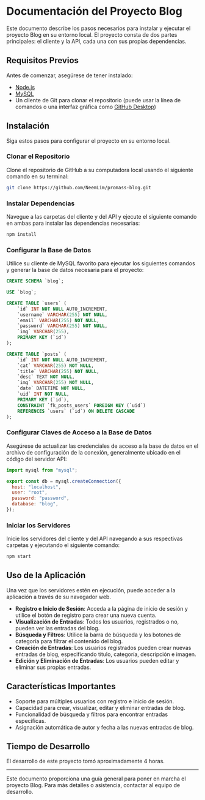 # Documentación del Proyecto Blog

Este documento describe los pasos necesarios para instalar y ejecutar el proyecto Blog en su entorno local. El proyecto consta de dos partes principales: el cliente y la API, cada una con sus propias dependencias.

## Requisitos Previos

Antes de comenzar, asegúrese de tener instalado:

- [Node.js](https://nodejs.org/)
- [MySQL](https://www.mysql.com/)
- Un cliente de Git para clonar el repositorio (puede usar la línea de comandos o una interfaz gráfica como [GitHub Desktop](https://desktop.github.com/))

## Instalación

Siga estos pasos para configurar el proyecto en su entorno local.

### Clonar el Repositorio

Clone el repositorio de GitHub a su computadora local usando el siguiente comando en su terminal:

```bash
git clone https://github.com/NeemLim/promass-blog.git
```

### Instalar Dependencias

Navegue a las carpetas del cliente y del API y ejecute el siguiente comando en ambas para instalar las dependencias necesarias:

```bash
npm install
```

### Configurar la Base de Datos

Utilice su cliente de MySQL favorito para ejecutar los siguientes comandos y generar la base de datos necesaria para el proyecto:

```sql
CREATE SCHEMA `blog`;

USE `blog`;

CREATE TABLE `users` (
    `id` INT NOT NULL AUTO_INCREMENT,
    `username` VARCHAR(255) NOT NULL,
    `email` VARCHAR(255) NOT NULL,
    `password` VARCHAR(255) NOT NULL,
    `img` VARCHAR(255),
    PRIMARY KEY (`id`)
);

CREATE TABLE `posts` (
    `id` INT NOT NULL AUTO_INCREMENT,
    `cat` VARCHAR(255) NOT NULL,
    `title` VARCHAR(255) NOT NULL,
    `desc` TEXT NOT NULL,
    `img` VARCHAR(255) NOT NULL,
    `date` DATETIME NOT NULL,
    `uid` INT NOT NULL,
    PRIMARY KEY (`id`),
    CONSTRAINT `fk_posts_users` FOREIGN KEY (`uid`)
    REFERENCES `users` (`id`) ON DELETE CASCADE
);
```

### Configurar Claves de Acceso a la Base de Datos

Asegúrese de actualizar las credenciales de acceso a la base de datos en el archivo de configuración de la conexión, generalmente ubicado en el código del servidor API:

```javascript
import mysql from "mysql";

export const db = mysql.createConnection({
  host: "localhost",
  user: "root",
  password: "password",
  database: "blog",
});
```

### Iniciar los Servidores

Inicie los servidores del cliente y del API navegando a sus respectivas carpetas y ejecutando el siguiente comando:

```bash
npm start
```

## Uso de la Aplicación

Una vez que los servidores estén en ejecución, puede acceder a la aplicación a través de su navegador web.

- **Registro e Inicio de Sesión**: Acceda a la página de inicio de sesión y utilice el botón de registro para crear una nueva cuenta.
- **Visualización de Entradas**: Todos los usuarios, registrados o no, pueden ver las entradas del blog.
- **Búsqueda y Filtros**: Utilice la barra de búsqueda y los botones de categoría para filtrar el contenido del blog.
- **Creación de Entradas**: Los usuarios registrados pueden crear nuevas entradas de blog, especificando título, categoría, descripción e imagen.
- **Edición y Eliminación de Entradas**: Los usuarios pueden editar y eliminar sus propias entradas.

## Características Importantes

- Soporte para múltiples usuarios con registro e inicio de sesión.
- Capacidad para crear, visualizar, editar y eliminar entradas de blog.
- Funcionalidad de búsqueda y filtros para encontrar entradas específicas.
- Asignación automática de autor y fecha a las nuevas entradas de blog.

## Tiempo de Desarrollo

El desarrollo de este proyecto tomó aproximadamente 4 horas.

---

Este documento proporciona una guía general para poner en marcha el proyecto Blog. Para más detalles o asistencia, contactar al equipo de desarrollo.
